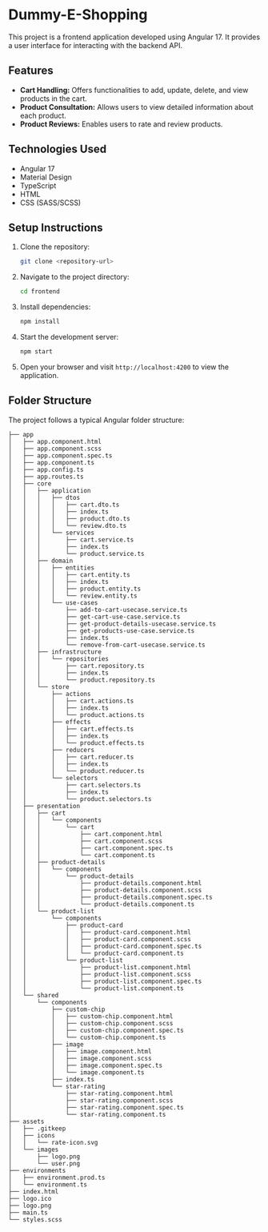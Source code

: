 # Dummy-E-Shopping

This project is a frontend application developed using Angular 17. It provides a user interface for interacting with the backend API.

## Features

- **Cart Handling:** Offers functionalities to add, update, delete, and view products in the cart.
- **Product Consultation:** Allows users to view detailed information about each product.
- **Product Reviews:** Enables users to rate and review products.

## Technologies Used

- Angular 17
- Material Design
- TypeScript
- HTML
- CSS (SASS/SCSS)

## Setup Instructions

1. Clone the repository:

   ```bash
   git clone <repository-url>
   ```

2. Navigate to the project directory:

   ```bash
   cd frontend
   ```

3. Install dependencies:

   ```bash
   npm install
   ```

4. Start the development server:

   ```bash
   npm start
   ```

5. Open your browser and visit `http://localhost:4200` to view the application.

## Folder Structure

The project follows a typical Angular folder structure:


```
├── app
│   ├── app.component.html
│   ├── app.component.scss
│   ├── app.component.spec.ts
│   ├── app.component.ts
│   ├── app.config.ts
│   ├── app.routes.ts
│   ├── core
│   │   ├── application
│   │   │   ├── dtos
│   │   │   │   ├── cart.dto.ts
│   │   │   │   ├── index.ts
│   │   │   │   ├── product.dto.ts
│   │   │   │   └── review.dto.ts
│   │   │   └── services
│   │   │       ├── cart.service.ts
│   │   │       ├── index.ts
│   │   │       └── product.service.ts
│   │   ├── domain
│   │   │   ├── entities
│   │   │   │   ├── cart.entity.ts
│   │   │   │   ├── index.ts
│   │   │   │   ├── product.entity.ts
│   │   │   │   └── review.entity.ts
│   │   │   └── use-cases
│   │   │       ├── add-to-cart-usecase.service.ts
│   │   │       ├── get-cart-use-case.service.ts
│   │   │       ├── get-product-details-usecase.service.ts
│   │   │       ├── get-products-use-case.service.ts
│   │   │       ├── index.ts
│   │   │       └── remove-from-cart-usecase.service.ts
│   │   ├── infrastructure
│   │   │   └── repositories
│   │   │       ├── cart.repository.ts
│   │   │       ├── index.ts
│   │   │       └── product.repository.ts
│   │   └── store
│   │       ├── actions
│   │       │   ├── cart.actions.ts
│   │       │   ├── index.ts
│   │       │   └── product.actions.ts
│   │       ├── effects
│   │       │   ├── cart.effects.ts
│   │       │   ├── index.ts
│   │       │   └── product.effects.ts
│   │       ├── reducers
│   │       │   ├── cart.reducer.ts
│   │       │   ├── index.ts
│   │       │   └── product.reducer.ts
│   │       └── selectors
│   │           ├── cart.selectors.ts
│   │           ├── index.ts
│   │           └── product.selectors.ts
│   ├── presentation
│   │   ├── cart
│   │   │   └── components
│   │   │       └── cart
│   │   │           ├── cart.component.html
│   │   │           ├── cart.component.scss
│   │   │           ├── cart.component.spec.ts
│   │   │           └── cart.component.ts
│   │   ├── product-details
│   │   │   └── components
│   │   │       └── product-details
│   │   │           ├── product-details.component.html
│   │   │           ├── product-details.component.scss
│   │   │           ├── product-details.component.spec.ts
│   │   │           └── product-details.component.ts
│   │   └── product-list
│   │       └── components
│   │           ├── product-card
│   │           │   ├── product-card.component.html
│   │           │   ├── product-card.component.scss
│   │           │   ├── product-card.component.spec.ts
│   │           │   └── product-card.component.ts
│   │           └── product-list
│   │               ├── product-list.component.html
│   │               ├── product-list.component.scss
│   │               ├── product-list.component.spec.ts
│   │               └── product-list.component.ts
│   └── shared
│       └── components
│           ├── custom-chip
│           │   ├── custom-chip.component.html
│           │   ├── custom-chip.component.scss
│           │   ├── custom-chip.component.spec.ts
│           │   └── custom-chip.component.ts
│           ├── image
│           │   ├── image.component.html
│           │   ├── image.component.scss
│           │   ├── image.component.spec.ts
│           │   └── image.component.ts
│           ├── index.ts
│           └── star-rating
│               ├── star-rating.component.html
│               ├── star-rating.component.scss
│               ├── star-rating.component.spec.ts
│               └── star-rating.component.ts
├── assets
│   ├── .gitkeep
│   ├── icons
│   │   └── rate-icon.svg
│   └── images
│       ├── logo.png
│       └── user.png
├── environments
│   ├── environment.prod.ts
│   └── environment.ts
├── index.html
├── logo.ico
├── logo.png
├── main.ts
└── styles.scss
```

